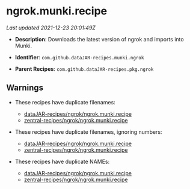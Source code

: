 # ngrok.munki.recipe

_Last updated 2021-12-23 20:01:49Z_

- **Description**: Downloads the latest version of ngrok and imports into Munki.

- **Identifier**: `com.github.dataJAR-recipes.munki.ngrok`

- **Parent Recipes**: `com.github.dataJAR-recipes.pkg.ngrok`


## Warnings

- These recipes have duplicate filenames:
    - [dataJAR-recipes/ngrok/ngrok.munki.recipe](/autopkg-dupe-tracker/dataJAR-recipes/ngrok/ngrok.munki.recipe)
    - [zentral-recipes/ngrok/ngrok.munki.recipe](/autopkg-dupe-tracker/zentral-recipes/ngrok/ngrok.munki.recipe)

- These recipes have duplicate filenames, ignoring numbers:
    - [dataJAR-recipes/ngrok/ngrok.munki.recipe](/autopkg-dupe-tracker/dataJAR-recipes/ngrok/ngrok.munki.recipe)
    - [zentral-recipes/ngrok/ngrok.munki.recipe](/autopkg-dupe-tracker/zentral-recipes/ngrok/ngrok.munki.recipe)

- These recipes have duplicate NAMEs:
    - [dataJAR-recipes/ngrok/ngrok.munki.recipe](/autopkg-dupe-tracker/dataJAR-recipes/ngrok/ngrok.munki.recipe)
    - [zentral-recipes/ngrok/ngrok.munki.recipe](/autopkg-dupe-tracker/zentral-recipes/ngrok/ngrok.munki.recipe)